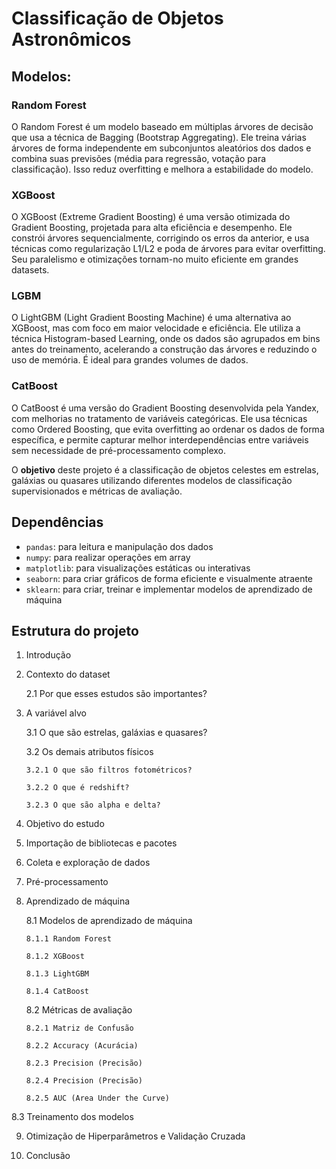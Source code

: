 # Classificação de Objetos Astronômicos

## Modelos: 
 
### Random Forest

O Random Forest é um modelo baseado em múltiplas árvores de decisão que usa a técnica de Bagging (Bootstrap Aggregating). Ele treina várias árvores de forma independente em subconjuntos aleatórios dos dados e combina suas previsões (média para regressão, votação para classificação). Isso reduz overfitting e melhora a estabilidade do modelo.

### XGBoost
O XGBoost (Extreme Gradient Boosting) é uma versão otimizada do Gradient Boosting, projetada para alta eficiência e desempenho. Ele constrói árvores sequencialmente, corrigindo os erros da anterior, e usa técnicas como regularização L1/L2 e poda de árvores para evitar overfitting. Seu paralelismo e otimizações tornam-no muito eficiente em grandes datasets.

### LGBM 
O LightGBM (Light Gradient Boosting Machine) é uma alternativa ao XGBoost, mas com foco em maior velocidade e eficiência. Ele utiliza a técnica Histogram-based Learning, onde os dados são agrupados em bins antes do treinamento, acelerando a construção das árvores e reduzindo o uso de memória. É ideal para grandes volumes de dados.

### CatBoost 
O CatBoost é uma versão do Gradient Boosting desenvolvida pela Yandex, com melhorias no tratamento de variáveis categóricas. Ele usa técnicas como Ordered Boosting, que evita overfitting ao ordenar os dados de forma específica, e permite capturar melhor interdependências entre variáveis sem necessidade de pré-processamento complexo.


O **objetivo** deste projeto é a classificação de objetos celestes em estrelas, galáxias ou quasares utilizando diferentes modelos de
classificação supervisionados e métricas de avaliação. 

## Dependências
- ```pandas```: para leitura e manipulação dos dados
- ```numpy```: para realizar operações em array
- ```matplotlib```: para visualizações estáticas ou interativas
- ```seaborn```: para criar gráficos de forma eficiente e visualmente atraente
- ```sklearn```: para criar, treinar e implementar modelos de aprendizado de máquina

## Estrutura do projeto
1. Introdução
2. Contexto do dataset
   
   2.1 Por que esses estudos são importantes?
3. A variável alvo

   3.1 O que são estrelas, galáxias e quasares?

   3.2 Os demais atributos físicos

       3.2.1 O que são filtros fotométricos?

       3.2.2 O que é redshift?

       3.2.3 O que são alpha e delta?

4. Objetivo do estudo

5. Importação de bibliotecas e pacotes
6. Coleta e exploração de dados
7. Pré-processamento
8. Aprendizado de máquina

   8.1 Modelos de aprendizado de máquina

       8.1.1 Random Forest

       8.1.2 XGBoost

       8.1.3 LightGBM

       8.1.4 CatBoost

   8.2 Métricas de avaliação

       8.2.1 Matriz de Confusão

       8.2.2 Accuracy (Acurácia)

       8.2.3 Precision (Precisão)

       8.2.4 Precision (Precisão)

       8.2.5 AUC (Area Under the Curve)

  8.3 Treinamento dos modelos

9. Otimização de Hiperparâmetros e Validação Cruzada

10. Conclusão
